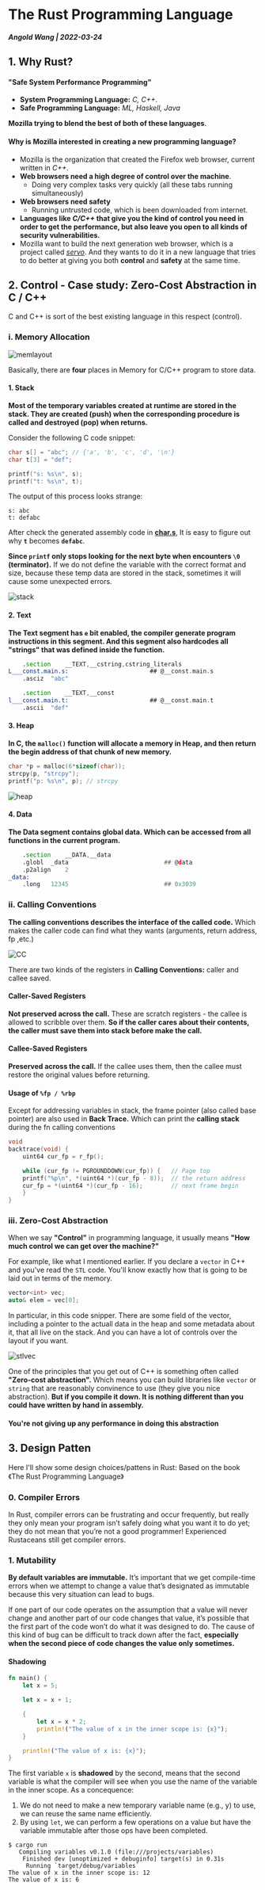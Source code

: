 # The Rust Programming Language

##### Angold Wang | 2022-03-24

## 1. Why Rust? 

#### "Safe System Performance Programming"

* **System Programming Language:** _C, C++_.
* **Safe Programming Language:** _ML, Haskell, Java_

**Mozilla trying to blend the best of both of these languages**.

#### Why is Mozilla interested in creating a new programming language?
* Mozilla is the organization that created the Firefox web browser, current written in _C++_.
* **Web browsers need a high degree of control over the machine**.
    * Doing very complex tasks very quickly (all these tabs running simultaneously)
* **Web browsers need safety**
    * Running untrusted code, which is been downloaded from internet.
* **Languages like _C/C++_ that give you the kind of control you need in order to get the performance, but also leave you open to all kinds of security vulnerabilities.**
* Mozilla want to build the next generation web browser, which is a project called _[servo](https://github.com/servo/servo)_. And they wants to do it in a new language that tries to do better at giving you both **control** and **safety** at the same time.


## 2. Control - Case study: Zero-Cost Abstraction in C / C++

C and C++ is sort of the best existing language in this respect (control).

### i. Memory Allocation

![memlayout](Sources/memlayout.png)

Basically, there are **four** places in Memory for C/C++ program to store data.


#### 1. Stack

**Most of the temporary variables created at runtime are stored in the stack. They are created (push) when the corresponding procedure is called and destroyed (pop) when returns.**

Consider the following C code snippet:
```c
char s[] = "abc"; // {'a', 'b', 'c', 'd', '\n'}
char t[3] = "def";

printf("s: %s\n", s);
printf("t: %s\n", t);
```
The output of this process looks strange:
```
s: abc
t: defabc
```

After check the generated assembly code in **[char.s](./src/char.s)**, It is easy to figure out why **`t`** becomes **`defabc`**.

**Since `printf` only stops looking for the next byte when encounters `\0` (terminator).** If we do not define the variable with the correct format and size, because these temp data are stored in the stack, sometimes it will cause some unexpected errors.

![stack](Sources/stack.png)

#### 2. Text

**The Text segment has `e` bit enabled, the compiler generate program instructions in this segment. And this segment also hardcodes all "strings" that was defined inside the function.**

```asm
	.section	__TEXT,__cstring,cstring_literals
L___const.main.s:                       ## @__const.main.s
	.asciz	"abc"

	.section	__TEXT,__const
l___const.main.t:                       ## @__const.main.t
	.ascii	"def"
```


#### 3. Heap

**In C, the `malloc()` function will allocate a memory in Heap, and then return the begin address of that chunk of new memory.**

```c
char *p = malloc(6*sizeof(char));
strcpy(p, "strcpy");
printf("p: %s\n", p); // strcpy
```

![heap](Sources/heap.png)


#### 4. Data

**The Data segment contains global data. Which can be accessed from all functions in the current program.**
```asm
	.section	__DATA,__data
	.globl	_data                           ## @data
	.p2align	2
_data:
	.long	12345                           ## 0x3039

```


### ii. Calling Conventions

**The calling conventions describes the interface of the called code.** Which makes the caller code can find what they wants (arguments, return address, fp ,etc.)

![CC](Sources/CC.png)

There are two kinds of the registers in **Calling Conventions:** caller and callee saved.

#### Caller-Saved Registers
**Not preserved across the call.** These are scratch registers - the callee is allowed to scribble over them. **So if the caller cares about their contents, the caller must save them into stack before make the call.**

#### Callee-Saved Registers
**Preserved across the call.** If the callee uses them, then the callee must restore the original values before returning.

#### Usage of `%fp / %rbp`

Except for addressing variables in stack, the frame pointer (also called base pointer) are also used in **Back Trace.** Which can print the **calling stack** during the fn calling conventions
```c
void
backtrace(void) {
    uint64 cur_fp = r_fp();

    while (cur_fp != PGROUNDDOWN(cur_fp)) {   // Page top
	printf("%p\n", *(uint64 *)(cur_fp - 8));  // the return address
	cur_fp = *(uint64 *)(cur_fp - 16);        // next frame begin
    }
}

```

### iii. Zero-Cost Abstraction

When we say **"Control"** in programming language, it usually means **"How much control we can get over the machine?"**

For example, like what I mentioned earlier. If you declare a `vector` in C++ and you've read the `STL` code. You'll know exactly how that is going to be laid out in terms of the memory.

```c
vector<int> vec;
auto& elem = vec[0];
```
In particular, in this code snipper. There are some field of the vector, including a pointer to the actuall data in the heap and some metadata about it, that all live on the stack. And you can have a lot of controls over the layout if you want.

![stlvec](Sources/stlvec.png)

One of the principles that you get out of C++ is something often called **"Zero-cost abstraction".** Which means you can build libraries like `vector` or `string` that are reasonably convinence to use (they give you nice abstraction). **But if you compile it down. It is nothing different than you could have written by hand in assembly.** 

#### You're not giving up any performance in doing this abstraction


## 3. Design Patten

Here I'll show some design choices/pattens in Rust: Based on the book 《The Rust Programming Language》

### 0. Compiler Errors
In Rust, compiler errors can be frustrating and occur frequently, but really they only mean your program isn’t safely doing what you want it to do yet; they do not mean that you’re not a good programmer! Experienced Rustaceans still get compiler errors.


### 1. Mutability

**By default variables are immutable.** It’s important that we get compile-time errors when we attempt to change a value that’s designated as immutable because this very situation can lead to bugs.

If one part of our code operates on the assumption that a value will never change and another part of our code changes that value, it’s possible that the first part of the code won’t do what it was designed to do. The cause of this kind of bug can be difficult to track down after the fact, **especially when the second piece of code changes the value only sometimes.**

#### Shadowing

```rust
fn main() {
    let x = 5;

    let x = x + 1;

    {
        let x = x * 2;
        println!("The value of x in the inner scope is: {x}");
    }

    println!("The value of x is: {x}");
}
```

The first variable `x` is **shadowed** by the second, means that the second variable is what the compiler will see when you use the name of the variable in the inner scope. As a concequence:
1. We do not need to make a new temporary variable name (e.g., y) to use, we can reuse the same name efficiently.
2. By using `let`, we can perform a few operations on a value but have the variable immutable after those ops have been completed.

```
$ cargo run
   Compiling variables v0.1.0 (file:///projects/variables)
    Finished dev [unoptimized + debuginfo] target(s) in 0.31s
     Running `target/debug/variables`
The value of x in the inner scope is: 12
The value of x is: 6
```












